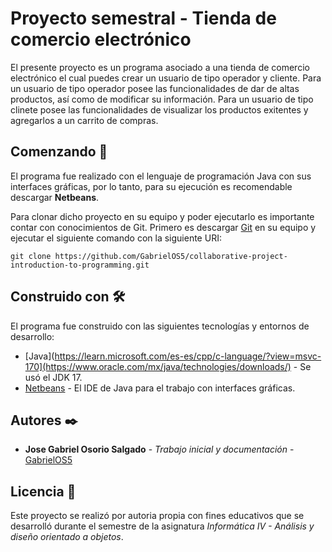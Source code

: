 # Proyecto semestral - Tienda de comercio electrónico

El presente proyecto es un programa asociado a una tienda de comercio electrónico el cual puedes crear un usuario de tipo operador y cliente. Para un usuario de tipo operador posee las funcionalidades de dar de altas productos, así como de modificar su información. Para un usuario de tipo clinete posee las funcionalidades de visualizar los productos exitentes y agregarlos a un carrito de compras.
## Comenzando 🚀

El programa fue realizado con el lenguaje de programación Java con sus interfaces gráficas, por lo tanto, para su ejecución es recomendable descargar **Netbeans**.

Para clonar dicho proyecto en su equipo y poder ejecutarlo es importante contar con conocimientos de Git. Primero es descargar [Git](https://git-scm.com/downloads) en su equipo y ejecutar el siguiente comando con la siguiente URI: 
```
git clone https://github.com/GabrielOS5/collaborative-project-introduction-to-programming.git
```
## Construido con 🛠️

El programa fue construido con las siguientes tecnologías y entornos de desarrollo:

* [Java](https://learn.microsoft.com/es-es/cpp/c-language/?view=msvc-170](https://www.oracle.com/mx/java/technologies/downloads/) - Se usó el JDK 17.
* [Netbeans](https://netbeans.apache.org/front/main/download/archive/) - El IDE de Java para el trabajo con interfaces gráficas.

## Autores ✒️

* **Jose Gabriel Osorio Salgado** - *Trabajo inicial y documentación* - [GabrielOS5](https://github.com/GabrielOS5)

## Licencia 📄

Este proyecto se realizó por autoria propia con fines educativos que se desarrolló durante el semestre de la asignatura *Informática IV - Análisis y diseño orientado a objetos*.

